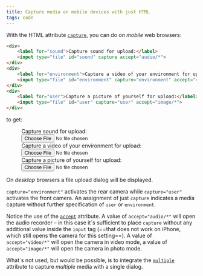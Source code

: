 ```yaml
---
title: Capture media on mobile devices with just HTML
tags: code
---
```

With the HTML attribute [`capture`](https://developer.mozilla.org/en-US/docs/Web/HTML/Attributes/capture), you can do on *mobile* web browsers:

```html
<div>
    <label for="sound">Capture sound for upload:</label>
    <input type="file" id="sound" capture accept="audio/*">
</div>
<div>
    <label for="environment">Capture a video of your environment for upload:</label>
    <input type="file" id="environment" capture="environment" accept="video/*">
</div>
<div>
    <label for="user">Capture a picture of yourself for upload:</label>
    <input type="file" id="user" capture="user" accept="image/*">
</div>
```

to get:

<figure>
<div class="mry">
    <label for="sound">Capture sound for upload:</label>
    <input type="file" id="sound" capture accept="audio/*">
</div>
<div class="mry">
    <label for="environment">Capture a video of your environment for upload:</label>
    <input type="file" id="environment" capture="environment" accept="video/*">
</div>
<div class="mry">
    <label for="user">Capture a picture of yourself for upload:</label>
    <input type="file" id="user" capture="user" accept="image/*">
</div>
</figure>

On *desktop* browsers a file upload dialog will be displayed. 

`capture="environment"` activates the rear camera while `capture="user"` activates the front camera. An assignment of just `capture` indicates a media capture without further specification of `user` or `environment`.

Notice the use of the [`accept`](https://developer.mozilla.org/en-US/docs/Web/HTML/Attributes/accept) attribute. A value of `accept="audio/*"` will open the audio recorder – in this case it´s sufficient to place `capture` without any additional value inside the `input` tag (==that does not work on iPhone, which still opens the camera for this setting==). A value of `accept="video/*"` will open the camera in video mode, a value of `accept="image/*"` will open the camera in photo mode.  

What´s not used, but would be possible, is to integrate the [`multiple`](https://developer.mozilla.org/en-US/docs/Web/HTML/Attributes/multiple) attribute to capture *multiple* media with a single dialog.



